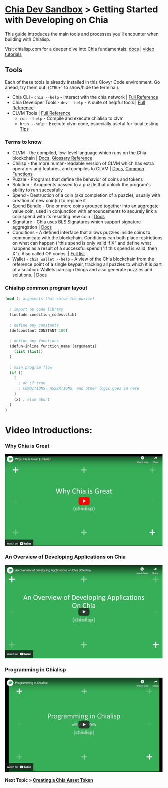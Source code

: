 # [Chia Dev Sandbox](../README.md) > Getting Started with Developing on Chia

This guide introduces the main tools and processes you'll encounter when building with Chialisp. 

Visit chialisp.com for a deeper dive into Chia fundamentals: [docs](https://chialisp.com/docs/) | [video tutorials](https://chialisp.com/docs/tutorials/why_chia_is_great/)

## Tools

Each of these tools is already installed in this Clovyr Code environment. Go ahead, try them out! 
(`` CTRL+` `` to show/hide the terminal).

 - Chia CLI - `chia --help` - Interact with the chia network | [Full Reference](https://github.com/Chia-Network/chia-blockchain/wiki/CLI-Commands-Reference)
 - Chia Developer Tools - `dev --help` - A suite of helpful tools | [Full Reference](https://github.com/Chia-Network/chia-blockchain/wiki/CLI-Commands-Reference)
 - CLVM Tools | [Full Reference](https://github.com/Chia-Network/clvm_tools)
    - `run --help` - Compile and execute chialisp to clvm 
    - `brun --help` - Execute clvm code, especially useful for local testing [Tips](https://chialisp.com/docs/high_level_lang)

### Terms to know
 - CLVM - the compiled, low-level language which runs on the Chia blockchain | [Docs](https://chialisp.com/docs/), [Glossary Reference](https://chialisp.com/docs/ref/clvm)
 - Chilisp - the more human-readable version of CLVM which has extra operators and features, and compiles to CLVM | [Docs](https://chialisp.com/docs/high_level_lang), [Common Functions](https://chialisp.com/docs/common_functions)
 - Puzzle - Programs that define the behavior of coins and tokens
 - Solution - Arugments passed to a puzzle that unlock the program's ability to run succesfully
 - Spend - Destruction of a coin (aka completion of a puzzle), usually with creation of new coin(s) to replace it
 - Spend Bundle - One or more coins grouped together into an aggregate value coin, used in conjunction with announcements to securely link a coin spend with its resulting new coin | [Docs](https://chialisp.com/docs/coin_lifecycle#spend-bundles)
 - Signature - Chia uses BLS Signatures which support signature aggregation | [Docs](https://chialisp.com/docs/coins_spends_and_wallets#bls-aggregated-signatures)
 - Conditions - A defined interface that allows puzzles inside coins to communicate with the blockchain. Conditions can both place restrictions on what can happen ("this spend is only valid if X" and define what happens as a result of a successful spend ("If this spend is valid, then X"). Also called OP codes. | [Full list](https://chialisp.com/docs/coins_spends_and_wallets#conditions)
 - Wallet - `chia wallet --help` - A view of the Chia blockchain from the reference point of a single keypair, tracking all puzzles to which it is part of a solution. Wallets can sign things and also generate puzzles and solutions. | [Docs](https://chialisp.com/docs/coins_spends_and_wallets#wallets)

### Chialisp common program layout

```clojure
(mod (; arguments that solve the puzzle)

  ; import op code library
  (include condition_codes.clib) 

  ; define any constants
  (defconstant CONSTANT 100) 

  ; define any functions
  (defun-inline function_name (arguments)
    (list (list))
  )

  ; main program flow
  (if ()
    (
      ; do if true
      ; CONDITIONS, ASSERTIONS, and other logic goes in here
    )
    (x) ; else abort
  )
)

```

# Video Introductions:

### Why Chia is Great
[![Why Chia is Great](static/img/video-why_chia_is_great.png)](https://www.youtube.com/watch?v=jRyTNdqP07Y)

### An Overview of Developing Applications on Chia
[![An Overview of Developing Applications on Chia](static/img/video-an_overview_of_developing_applications_on_chia.png)](https://www.youtube.com/watch?v=lh9spX6Qv8I)

### Programming in Chialisp
[![Programming in Chialisp](static/img/video-programming_in_chialisp.png)](https://www.youtube.com/watch?v=JcC1_igwSmA)


**Next Topic > [Creating a Chia Asset Token](03-Creating-a-Chia-Asset-Token.md)**
